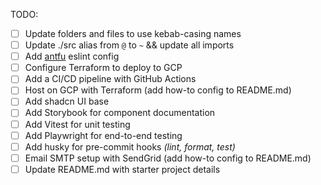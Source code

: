 TODO:

- [ ] Update folders and files to use kebab-casing names
- [ ] Update ./src alias from `@` to `~` && update all imports
- [ ] Add [antfu](https://github.com/antfu/eslint-config) eslint config
- [ ] Configure Terraform to deploy to GCP
- [ ] Add a CI/CD pipeline with GitHub Actions
- [ ] Host on GCP with Terraform (add how-to config to README.md)
- [ ] Add shadcn UI base
- [ ] Add Storybook for component documentation
- [ ] Add Vitest for unit testing
- [ ] Add Playwright for end-to-end testing
- [ ] Add husky for pre-commit hooks _(lint, format, test)_
- [ ] Email SMTP setup with SendGrid (add how-to config to README.md)
- [ ] Update README.md with starter project details
